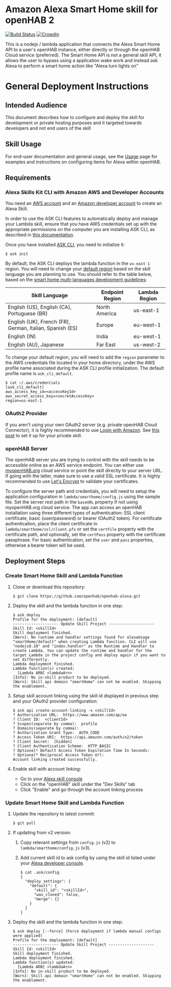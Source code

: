 # Amazon Alexa Smart Home skill for openHAB 2

[![Build Status](https://travis-ci.org/openhab/openhab-alexa.svg?branch=master)](https://travis-ci.org/openhab/openhab-alexa)
[![Crowdin](https://badges.crowdin.net/openhab-alexa/localized.svg)](https://crowdin.com/project/openhab-alexa)

This is a nodejs / lambda application that connects the Alexa Smart Home API to a user's openHAB instance, either directly or through the openHAB Cloud service (preferred).  The Smart Home API is not a general skill API, it allows the user to bypass using a application wake work and instead ask Alexa to perform a smart home action like "Alexa turn lights on"

# General Deployment Instructions

## Intended Audience

This document describes how to configure and deploy the skill for development or private hosting purposes and it targeted towards developers and not end users of the skill

## Skill Usage

For end-user documentation and general usage, see the [Usage](USAGE.md) page for examples and instructions on configuring items for Alexa within openHAB.

## Requirements

### Alexa Skills Kit CLI with Amazon AWS and Developer Accounts

You need an [AWS account](https://aws.amazon.com) and an [Amazon developer account](https://developer.amazon.com) to create an Alexa Skill.

In order to use the ASK CLI features to automatically deploy and manage your Lambda skill, ensure that you have AWS credentials set up with the appropriate permissions on the computer you are installing ASK CLI, as described in [this documentation](https://developer.amazon.com/docs/smapi/manage-credentials-with-ask-cli.html).

Once you have installed [ASK CLI](https://developer.amazon.com/docs/smapi/quick-start-alexa-skills-kit-command-line-interface.html), you need to initialize it:
```
$ ask init
```

By default, the ASK CLI deploys the lambda function in the `us-east-1` region. You will need to change your [default region](https://docs.aws.amazon.com/general/latest/gr/rande.html#lambda_region) based on the skill language you are planning to use. You should refer to the table below, based on the [smart home multi-languages development guidelines](https://developer.amazon.com/docs/smarthome/develop-smart-home-skills-in-multiple-languages.html#deploy):

| Skill Language | Endpoint Region | Lambda Region |
| -------------- | --------------- | ------------- |
| English (US), English (CA), Portuguese (BR) | North America | us-east-1 |
| English (UK), French (FR), German, Italian, Spanish (ES) | Europe | eu-west-1 |
| English (IN) | India | eu-west-1 |
| English (AU), Japanese | Far East | us-west-2 |

To change your default region, you will need to add the `region` parameter to the AWS credentials file located in your home directory, under the AWS profile name associated during the ASK CLI profile initialization. The default profile name is `ask_cli_default`.

```
$ cat ~/.aws/credentials
[ask_cli_default]
aws_access_key_id=<accessKeyId>
aws_secret_access_key=<secretAccessKey>
region=us-east-1
```

### OAuth2 Provider

If you aren't using your own OAuth2 server (e.g. private openHAB Cloud Connector), it is highly recommended to use [Login with Amazon](https://developer.amazon.com/loginwithamazon/console/site/lwa/overview.html). See [this post](https://developer.amazon.com/public/community/post/Tx3CX1ETRZZ2NPC/Alexa-Account-Linking-5-Steps-to-Seamlessly-Link-Your-Alexa-Skill-with-Login-wit) to set it up for your private skill.

### openHAB Server

The openHAB server you are trying to control with the skill needs to be accessible online as an AWS service endpoint. You can either use [myopenHAB.org](http://myopenHAB.org) cloud service or point the skill directly to your server URL. If going with the latter, make sure to use a valid SSL certificate. It is highly recommended to use [Let's Encrypt](https://letsencrypt.org) to validate your certificates.

To configure the server path and credentials, you will need to setup the application configuration in `lambda/smarthome/config.js` using the sample file. Set the server rest path in the `baseURL` property if not using myopenHAB.org cloud service. The app can access an openHAB installation using three different types of authentication: SSL client certificate, basic (user/password) or bearer (OAuth2 token). For certificate authentication, place the client certificate in `lambda/smarthome/ssl/client.pfx` or set the `certFile` property with the certificate path, and optionally, set the `certPass` property with the certificate passphrase. For basic authentication, set the `user` and `pass` properties, otherwise a bearer token will be used.

## Deployment Steps

### Create Smart Home Skill and Lambda Function

1. Clone or download this repository:
    ```
    $ git clone https://github.com/openhab/openhab-alexa.git
    ```

2. Deploy the skill and the lambda function in one step:
    ```
    $ ask deploy
    Profile for the deployment: [default]
    -------------------- Update Skill Project --------------------
    Skill Id: <skillId>
    Skill deployment finished.
    [Warn]: No runtime and handler settings found for alexaUsage "smartHome/default" when creating Lambda function. CLI will use "nodejs8.10" and "index.handler" as the Runtime and Handler to create Lambda. You can update the runtime and handler for the target Lambda in the project config and deploy again if you want to set differently.
    Lambda deployment finished.
    Lambda function(s) created:
      [Lambda ARN] <lambdaArn>
    [Info]: No in-skill product to be deployed.
    [Warn]: Skill api domain "smartHome" can not be enabled. Skipping the enablement.
    ```

3. Setup skill account linking using the skill id displayed in previous step and your OAuth2 provider configuration:
    ```
    $ ask api create-account-linking -s <skillId>
    ? Authorization URL:  https://www.amazon.com/ap/oa
    ? Client ID:  <clientId>
    ? Scopes(separate by comma):  profile
    ? Domains(separate by comma):
    ? Authorization Grant Type:  AUTH_CODE
    ? Access Token URI:  https://api.amazon.com/auth/o2/token
    ? Client Secret:  [hidden]
    ? Client Authentication Scheme:  HTTP_BASIC
    ? Optional* Default Access Token Expiration Time In Seconds:
    ? Optional* Reciprocal Access Token Url:
    Account linking created successfully.
    ```

4. Enable skill with account linking:
    * Go to your [Alexa skill console](https://alexa.amazon.com/spa/index.html#skills/your-skills/?ref-suffix=ysa_gw)
    * Click on the "openHAB" skill under the "Dev Skills" tab
    * Click "Enable" and go through the account linking process

### Update Smart Home Skill and Lambda Function

1. Update the repository to latest commit:
    ```
    $ git pull
    ```

2. If updating from v2 version:
    1. Copy relevant settings from `config.js` (v2) to `lambda/smarthome/config.js` (v3).

    2. Add current skill id to ask config by using the skill id listed under your [Alexa developer console](https://developer.amazon.com/alexa/console/ask).
        ```
        $ cat .ask/config
        {
          "deploy_settings": {
            "default": {
              "skill_id": "<skillId>",
              "was_cloned": false,
              "merge": {}
            }
          }
        }
        ```

3. Deploy the skill and the lambda function in one step:
    ```
    $ ask deploy [--force] (Force deployment if lambda manual configs were applied)
    Profile for the deployment: [default]
    -------------------- Update Skill Project --------------------
    Skill Id: <skillId>
    Skill deployment finished.
    Lambda deployment finished.
    Lambda function(s) updated:
      [Lambda ARN] <lambdaArn>
    [Info]: No in-skill product to be deployed.
    [Warn]: Skill api domain "smartHome" can not be enabled. Skipping the enablement.
    ```
